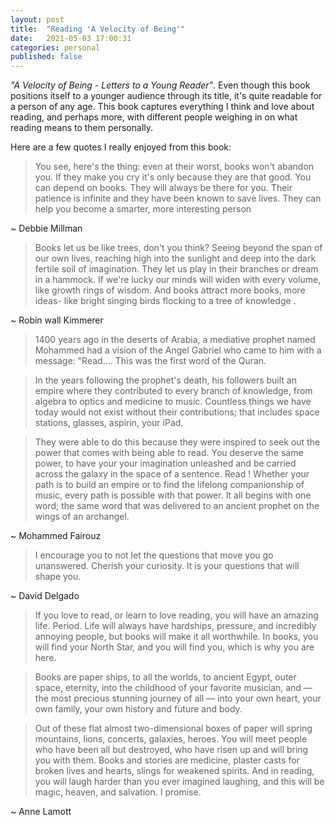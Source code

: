 ```yaml
---
layout: post
title:  "Reading 'A Velocity of Being'"
date:   2021-05-03 17:00:31
categories: personal
published: false
---
```


<i>"A Velocity of Being - Letters to a Young Reader"</i>. Even though this book positions itself to a younger audience through its title, it's quite readable for a person of any age. This book captures everything I think and love about reading, and perhaps more, with different people weighing in on what reading means to them personally.

<p>Here are a few quotes I really enjoyed from this book:</p>

> You see, here's the thing: even at their worst, books won't abandon you. If they make you cry it's only because they are that good. You can depend on books. They will always be there for you. Their patience is infinite and they have been
known to save lives. They can help you become a smarter, more interesting person

~ Debbie Millman

> Books let us be like trees, don't you think? Seeing beyond the span of our own lives, reaching high into the sunlight and deep into the dark fertile soil of imagination. They let us play in their branches or dream in a hammock. If we're lucky our minds will widen with every volume, like growth rings of wisdom. And books attract more books, more ideas- like bright singing birds flocking to a tree of knowledge .

~ Robin wall Kimmerer 


> 1400 years ago in the deserts of Arabia, a mediative prophet named Mohammed had a vision of the Angel Gabriel who came to him with a message: "Read.... This was the first word of the Quran. 

> In the years following the prophet's death, his followers built an empire where they contributed to every branch of knowledge, from algebra to optics and medicine to music. Countless things we have today would not exist without their contributions; that includes space stations, glasses, aspirin, your iPad. 

> They were able to do this because they were inspired to seek out the power that comes with being able to read. You deserve the same power, to have your your imagination unleashed and be carried across the galaxy in the space of a sentence. Read ! Whether your path is to build an empire or to find the lifelong companionship of music, every path is possible with that power. It all begins with one word; the same word that was delivered to an ancient prophet on the wings of an archangel.

~ Mohammed Fairouz

> I encourage you to not let the questions that move you go unanswered. Cherish your curiosity. It is your questions that will shape you.

~ David Delgado

> If you love to read, or learn to love reading, you will have an amazing life. Period. Life will always have hardships, pressure, and incredibly annoying people, but books will make it all worthwhile. In books, you will find your North Star, and you will find you, which is why you are here.

> Books are paper ships, to all the worlds, to ancient Egypt, outer space, eternity, into the childhood of your favorite musician, and — the most precious stunning journey of all — into your own heart, your own family, your own history and future and body.

> Out of these flat almost two-dimensional boxes of paper will spring mountains, lions, concerts, galaxies, heroes. You will meet people who have been all but destroyed, who have risen up and will bring you with them. Books and stories are medicine, plaster casts for broken lives and hearts, slings for weakened spirits. And in reading, you will laugh harder than you ever imagined laughing, and this will be magic, heaven, and salvation. I promise.

~ Anne Lamott



